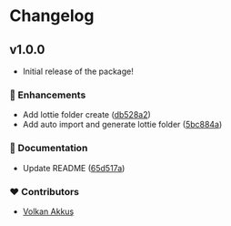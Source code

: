# Changelog

## v1.0.0

- Initial release of the package!

### 🚀 Enhancements
- Add lottie folder create ([db528a2](https://github.com/volkanakkus/nuxt-lottie/commit/db528a2))
- Add auto import and generate lottie folder ([5bc884a](https://github.com/volkanakkus/nuxt-lottie/commit/5bc884a))

### 📖 Documentation

- Update README ([65d517a](https://github.com/volkanakkus/nuxt-lottie/commit/65d517a))

### ❤️ Contributors

- [Volkan Akkuş](https://github.com/volkanakkus) 

